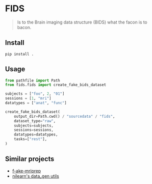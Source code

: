 # FIDS

> Is to the Brain imaging data structure (BIDS) what the facon is to bacon.


## Install

```
pip install .
```

## Usage

```python
from pathfile import Path
from fids.fids import create_fake_bids_dataset

subjects = ["foo", 2, "01"]
sessions = [1, "mri"]
datatypes = ["anat", "func"]

create_fake_bids_dataset(
    output_dir=Path.cwd() / "sourcedata" / "fids",
    dataset_type="raw",
    subjects=subjects,
    sessions=sessions,
    datatypes=datatypes,
    tasks=["rest"],
)
```

## Similar projects

- [f-ake-mriprep](https://github.com/djarecka/fmriprep-fake)
- [nilearn's data_gen utils](https://github.com/nilearn/nilearn/blob/91218eb8548574621fe5a1eca6d8a889b12a826f/nilearn/_utils/data_gen.py#L858)
